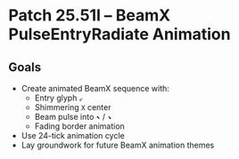 # Patch 25.51l – BeamX PulseEntryRadiate Animation

## Goals
- Create animated BeamX sequence with:
  - Entry glyph `⇙`
  - Shimmering `X` center
  - Beam pulse into `⬉` / `⬊`
  - Fading border animation
- Use 24-tick animation cycle
- Lay groundwork for future BeamX animation themes
